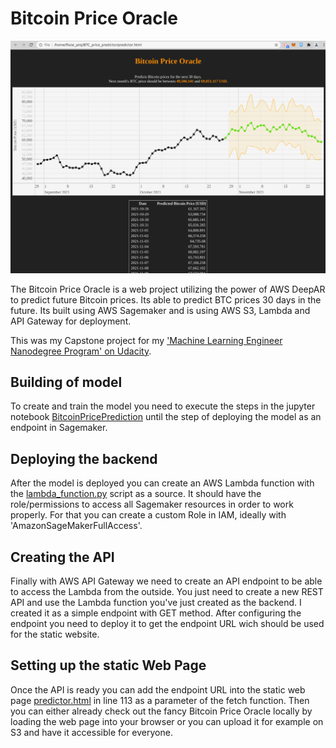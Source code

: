 # Bitcoin Price Oracle

![prediction_website_live.png](prediction_website_live.png)

The Bitcoin Price Oracle is a web project utilizing the power of AWS DeepAR to predict future Bitcoin prices. 
Its able to predict BTC prices 30 days in the future. 
Its built using AWS Sagemaker and is using AWS S3, Lambda and API Gateway for deployment. 

This was my Capstone project for my ['Machine Learning Engineer Nanodegree Program' on Udacity](https://confirm.udacity.com/PKMX5GDH). 



## Building of model

To create and train the model you need to execute the steps in the jupyter notebook [BitcoinPricePrediction](BitcoinPricePrediction.ipynb) until the step of deploying the model as an endpoint in Sagemaker. 

## Deploying the backend

After the model is deployed you can create an AWS Lambda function with the [lambda_function.py](lambda_function.py) script as a source. It should have the role/permissions to access all Sagemaker resources in order to work properly. 
For that you can create a custom Role in IAM, ideally with 'AmazonSageMakerFullAccess'. 

## Creating the API
Finally with AWS API Gateway we need to create an API endpoint to be able to access the Lambda from the outside. You just need to create a new REST API and use the Lambda function you've just created as the backend. I created it as a simple endpoint with GET method. After configuring the endpoint you need to deploy it to get the endpoint URL wich should be used for the static website. 

## Setting up the static Web Page
Once the API is ready you can add the endpoint URL into the static web page [predictor.html](predictor.html) in line 113 as a parameter of the fetch function. Then you can either already check out the fancy Bitcoin Price Oracle locally by loading the web page into your browser or you can upload it for example on S3 and have it accessible for everyone. 
